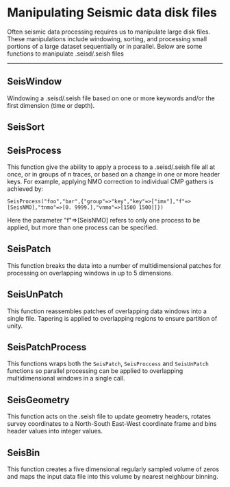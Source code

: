 
<a id='Manipulating-Seismic-data-disk-files-1'></a>

# Manipulating Seismic data disk files


Often seismic data processing requires us to manipulate large disk files. These manipulations include windowing, sorting, and processing small portions of a large dataset sequentially or  in parallel. Below are some functions to manipulate .seisd/.seish files


---


<a id='SeisWindow-1'></a>

## SeisWindow


Windowing a .seisd/.seish file based on one or more keywords and/or the first dimension (time or depth).


<a id='SeisSort-1'></a>

## SeisSort


<a id='SeisProcess-1'></a>

## SeisProcess


This function give the ability to apply a process to a .seisd/.seish file all at once, or in  groups of n traces, or based on a change in one or more header keys. For example, applying NMO correction to individual CMP gathers is achieved by:


```no-highlight
SeisProcess("foo","bar",{"group"=>"key","key"=>["imx"],"f"=>[SeisNMO],"tnmo"=>[0. 9999.],"vnmo"=>[1500 1500]]})
```


Here the parameter "f"=>[SeisNMO] refers to only one process to be applied, but more than one process can be specified. 


<a id='SeisPatch-1'></a>

## SeisPatch


This function breaks the data into a number of multidimensional patches for processing on overlapping  windows in up to 5 dimensions.


<a id='SeisUnPatch-1'></a>

## SeisUnPatch


This function reassembles patches of overlapping data windows into a single file. Tapering is applied to  overlapping regions to ensure partition of unity.


<a id='SeisPatchProcess-1'></a>

## SeisPatchProcess


This functions wraps both the `SeisPatch`, `SeisProccess` and `SeisUnPatch` functions so parallel processing  can be applied to overlapping multidimensional windows in a single call.


<a id='SeisGeometry-1'></a>

## SeisGeometry


This function acts on the .seish file to update geometry headers, rotates survey coordinates to a North-South East-West  coordinate frame and bins header values into integer values. 


<a id='SeisBin-1'></a>

## SeisBin


This function creates a five dimensional regularly sampled volume of zeros and maps the input data file into this  volume by nearest neighbour binning.


